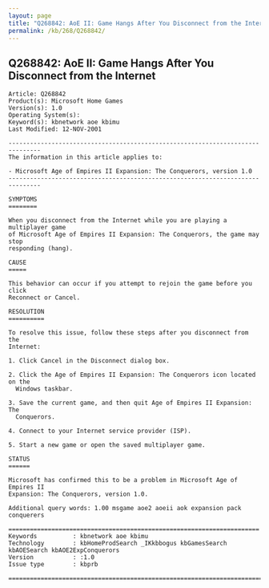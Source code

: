 ```yaml
---
layout: page
title: "Q268842: AoE II: Game Hangs After You Disconnect from the Internet"
permalink: /kb/268/Q268842/
---
```


## Q268842: AoE II: Game Hangs After You Disconnect from the Internet

	Article: Q268842
	Product(s): Microsoft Home Games
	Version(s): 1.0
	Operating System(s): 
	Keyword(s): kbnetwork aoe kbimu
	Last Modified: 12-NOV-2001
	
	-------------------------------------------------------------------------------
	The information in this article applies to:
	
	- Microsoft Age of Empires II Expansion: The Conquerors, version 1.0 
	-------------------------------------------------------------------------------
	
	SYMPTOMS
	========
	
	When you disconnect from the Internet while you are playing a multiplayer game
	of Microsoft Age of Empires II Expansion: The Conquerors, the game may stop
	responding (hang).
	
	CAUSE
	=====
	
	This behavior can occur if you attempt to rejoin the game before you click
	Reconnect or Cancel.
	
	RESOLUTION
	==========
	
	To resolve this issue, follow these steps after you disconnect from the
	Internet:
	
	1. Click Cancel in the Disconnect dialog box.
	
	2. Click the Age of Empires II Expansion: The Conquerors icon located on the
	  Windows taskbar.
	
	3. Save the current game, and then quit Age of Empires II Expansion: The
	  Conquerors.
	
	4. Connect to your Internet service provider (ISP).
	
	5. Start a new game or open the saved multiplayer game.
	
	STATUS
	======
	
	Microsoft has confirmed this to be a problem in Microsoft Age of Empires II
	Expansion: The Conquerors, version 1.0.
	
	Additional query words: 1.00 msgame aoe2 aoeii aok expansion pack conquerers
	
	======================================================================
	Keywords          : kbnetwork aoe kbimu 
	Technology        : kbHomeProdSearch _IKkbbogus kbGamesSearch kbAOESearch kbAOE2ExpConquerors
	Version           : :1.0
	Issue type        : kbprb
	
	=============================================================================
	
